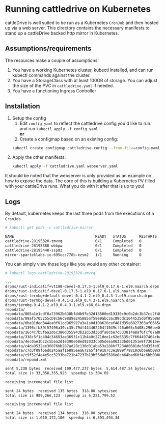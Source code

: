 # Running cattledrive on Kubernetes
cattleDrive is well suited to be run as a Kubernetes `CronJob` and then hosted up via a web server.  This directory contains the necessary manifests to stand up a cattleDrive backed http mirror in Kubernetes.

## Assumptions/requirements
The resources make a couple of assumptions:
1. You have a working Kubernetes cluster, kubectl installed, and can run kubectl commands against the cluster.
2. You have a StorageClass with at least 100GB of storage.  You can adjust the size of the PVC in `cattledrive.yaml` if needed.
3. You have a functioning Ingress Controller

## Installation

1. Setup the config
   1. Edit `config.yaml` to reflect the cattledrive config you'd like to run. and run `kubectl apply -f config.yaml`  
    **or**
   2. Create a configmap based on an existing config: 
    ```bash
    kubectl create configmap cattledrive-config --from-file=config.yaml=/path/to/cattledrive/config.yaml
    ```
2. Apply the other manifests:
   ```bash
   kubectl apply -f cattledrive.yaml webserver.yaml
   ```

It should be noted that the webserver is only provided as an example on how to expose the data.  The core of this is building a Kubernetes PV filled with your cattleDrive runs.  What you do with it after that is up to you!

## Logs
By default, kubernetes keeps the last three pods from the executions of a `CronJob`.  

```bash
# kubectl get pods -n cattledrive-mirror

NAME                                     READY   STATUS      RESTARTS       AGE
cattledrive-28195320-zmvvq               0/1     Completed   0              135m
cattledrive-28195380-wbbpw               0/1     Completed   0              75m
cattledrive-28195440-ssp8z               0/1     Completed   0              15m
mirror-sparteklabs-io-695ccc778b-xzsm2   1/1     Running     0              12d
```

You can simply view those logs like you would any other container:

```bash
# kubectl logs cattledrive-28195320-zmvvq

...
drpms/rust-indicatif+vt100-devel-0.17.5-1.el9_0.17.6-1.el9.noarch.drpm
drpms/rust-indicatif-devel-0.17.5-1.el9_0.17.6-1.el9.noarch.drpm
drpms/rust-termbg+default-devel-0.4.1-2.el9_0.4.3-1.el9.noarch.drpm
drpms/rust-termbg-devel-0.4.1-2.el9_0.4.3-1.el9.noarch.drpm
drpms/termbg-0.4.1-2.el9_0.4.3-1.el9.x86_64.drpm
repodata/
repodata/065a1e1cdf0a73962b630bfddb97e32d13500ed19330c9c6b2dc3b37cc2f4058-primary.xml.gz
repodata/09af5705255cb9cb6c98d9e2458856f59e9abc3ac89cdc1044535d0f95b86962-filelists.sqlite.bz2
repodata/0ba91ded344ea0f61cd965927a3a1a0d108620caf481d35e6027363af0665e8b-other.xml.gz
repodata/1396cfb89f57496a39cc35c79df444462204f1049cf46a665c5d08c296be4631-primary.sqlite.bz2
repodata/16c4c7b5f6a2d6c380d355943b22d53d36dfa0cbe7c533814a8af6fcf07a8686-comps-Everything.x86_64.xml.gz
repodata/338c5f1c404c34683ae36931c11b4a0c271dee1c62e5535c7f664497464cbac4-updateinfo.xml.bz2
repodata/4ec0ae1bc2c5baa2d1e390e68ed92033cb05deea86333bd01351e8f73615e404-comps-Everything.x86_64.xml
repodata/c4da9532ee36076bb287ad28c130d91aba53a288bf7234d0601de30d35fe97b9-filelists.xml.gz
repodata/c7d3f09f66d0245aaf16895eea672a5f149187c3e1899f79810c6bbe6b08c684-other.sqlite.bz2
repodata/c9f52f4e4e5cc3233ba721b47237b19b55dab5586e8cb64bad60f4c6bb08086a-prestodelta.xml.gz
repodata/repomd.xml

sent 5,230 bytes  received 109,477,277 bytes  5,614,487.54 bytes/sec
total size is 33,358,355,923  speedup is 304.69

receiving incremental file list

sent 24 bytes  received 135 bytes  318.00 bytes/sec
total size is 989,266,123  speedup is 6,221,799.52

receiving incremental file list

sent 24 bytes  received 134 bytes  316.00 bytes/sec
total size is 1,010,172,106  speedup is 6,393,494.34
```
